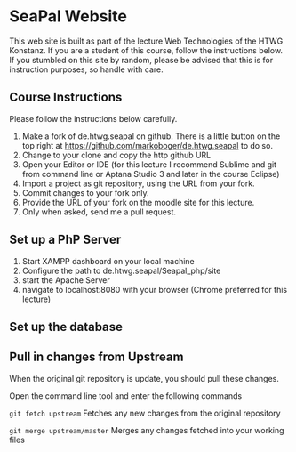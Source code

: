 # SeaPal Website
This web site is built as part of the lecture Web Technologies of the HTWG Konstanz. If you are a student of this course, follow the instructions below. If you stumbled on this site by random, please be advised that this is for instruction purposes, so handle with care.

## Course Instructions

Please follow the instructions below carefully.

1. Make a fork of de.htwg.seapal on github. There is a little button on the top right at https://github.com/markoboger/de.htwg.seapal to do so.
2. Change to your clone and copy the http github URL
3. Open your Editor or IDE (for this lecture I recommend Sublime and git from command line or Aptana Studio 3 and later in the course Eclipse)
4. Import a project as git repository, using the URL from your fork.
5. Commit changes to your fork only.
6. Provide the URL of your fork on the moodle site for this lecture.
7. Only when asked, send me a pull request.

## Set up a PhP Server
1. Start XAMPP dashboard on your local machine
2. Configure the path to de.htwg.seapal/Seapal_php/site
3. start the Apache Server
4. navigate to localhost:8080 with your browser (Chrome preferred for this lecture)

## Set up the database

## Pull in changes from Upstream
When the original git repository is update, you should pull these changes. 

Open the command line tool and enter the following commands 

`git fetch upstream`  Fetches any new changes from the original repository

`git merge upstream/master`  Merges any changes fetched into your working files 